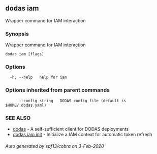 ## dodas iam

Wrapper command for IAM interaction

### Synopsis

Wrapper command for IAM interaction

```
dodas iam [flags]
```

### Options

```
  -h, --help   help for iam
```

### Options inherited from parent commands

```
      --config string   DODAS config file (default is $HOME/.dodas.yaml)
```

### SEE ALSO

* [dodas](dodas.md)	 - A self-sufficient client for DODAS deployments
* [dodas iam init](dodas_iam_init.md)	 - Initialize a IAM context for automatic token refresh

###### Auto generated by spf13/cobra on 3-Feb-2020
